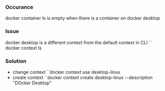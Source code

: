 ### Occurance
docker container ls is empty when there is a container on docker desktop
### Issue
docker desktop is a different context from the default context in CLI
`` docker context ls
### Solution
- change context ``docker context use desktop-linux
- create context ``docker context create desktop-linux --description "DOcker Desktop"